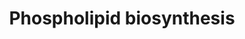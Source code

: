 ---
annotations:
- id: PW:0000354
  parent: classic metabolic pathway
  type: Pathway Ontology
  value: glycerophospholipid metabolic pathway
authors:
- M.Braymer
- MaintBot
- Egonw
- Ddigles
- Mkutmon
- Eweitz
description: 'Sphingolipids are essential components of the plasma membrane in all
  eukaryotic cells.  S. cerevisiae cells make three complex sphingolipids: inositol-phosphoceramide
  (IPC), mannose-inositol-phosphoceramide (MIPC), and mannose-(inositol phosphate)2-ceramide
  (M(IP)2C)(CITS: [12069845]).  In the yeast plasma membrane sphingolipids concentrate
  with ergosterol to form lipid rafts, specialized membrane microdomains implicated
  in a variety of cellular processes, including sorting of membrane proteins and lipids,
  as well as organizing and regulating signaling cascades (CITS: [12452424]).  Intermediates
  in sphingolipid biosynthesis have been shown to play important roles as signaling
  molecules and growth regulators.  Sphingolipid long chain bases (LCBs), dihydrosphingosine
  (DHS) and phytosphingosine (PHS), have been implicated as secondary messengers in
  signaling pathways that regulate heat stress response (CITS: [9405471])(CITS: [11967828]).  Other
  intermediates, phytoceramide and long-chain base phosphates (LCBPs), have been shown
  to be components of the tightly-controlled ceramide/LCBP rheostat, which regulates
  cell growth (CITS: [12684378]).  Since phosphoinositol-containing sphingolipids
  are unique to fungi, the sphingolipid biosynthesis pathway is considered a target
  for antifungal drugs (CITS: [9092515])(CITS: [15578972]).  SOURCE: SGD pathways,
  http://pathway.yeastgenome.org/server.html'
last-edited: 2021-05-20
organisms:
- Saccharomyces cerevisiae
redirect_from:
- /index.php/Pathway:WP9
- /instance/WP9
- /instance/WP9_rr117325
revision: r117325
schema-jsonld:
- '@context': https://schema.org/
  '@id': https://wikipathways.github.io/pathways/WP9.html
  '@type': Dataset
  creator:
    '@type': Organization
    name: WikiPathways
  description: 'Sphingolipids are essential components of the plasma membrane in all
    eukaryotic cells.  S. cerevisiae cells make three complex sphingolipids: inositol-phosphoceramide
    (IPC), mannose-inositol-phosphoceramide (MIPC), and mannose-(inositol phosphate)2-ceramide
    (M(IP)2C)(CITS: [12069845]).  In the yeast plasma membrane sphingolipids concentrate
    with ergosterol to form lipid rafts, specialized membrane microdomains implicated
    in a variety of cellular processes, including sorting of membrane proteins and
    lipids, as well as organizing and regulating signaling cascades (CITS: [12452424]).  Intermediates
    in sphingolipid biosynthesis have been shown to play important roles as signaling
    molecules and growth regulators.  Sphingolipid long chain bases (LCBs), dihydrosphingosine
    (DHS) and phytosphingosine (PHS), have been implicated as secondary messengers
    in signaling pathways that regulate heat stress response (CITS: [9405471])(CITS:
    [11967828]).  Other intermediates, phytoceramide and long-chain base phosphates
    (LCBPs), have been shown to be components of the tightly-controlled ceramide/LCBP
    rheostat, which regulates cell growth (CITS: [12684378]).  Since phosphoinositol-containing
    sphingolipids are unique to fungi, the sphingolipid biosynthesis pathway is considered
    a target for antifungal drugs (CITS: [9092515])(CITS: [15578972]).  SOURCE: SGD
    pathways, http://pathway.yeastgenome.org/server.html'
  keywords:
  - CDS1
  - CHO1
  - CHO2
  - CRD1
  - L-1-phosphatidyl-ethanolamine
  - L-serine
  - OPI3
  - PSD1
  - PSD2
  - PSG1
  - glycerol
  - phosphate
  - pyrophosphate
  license: CC0
  name: Phospholipid biosynthesis
seo: CreativeWork
title: Phospholipid biosynthesis
wpid: WP9
---